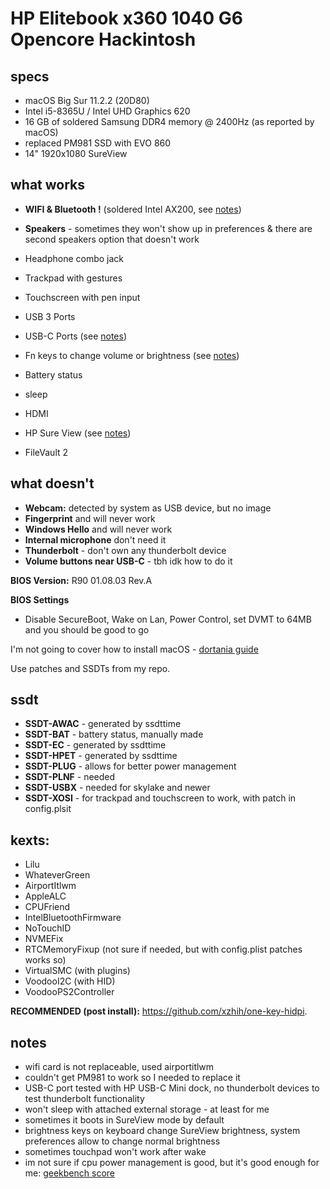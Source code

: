 # HP Elitebook x360 1040 G6 Opencore Hackintosh

## specs

* macOS Big Sur 11.2.2 (20D80)
* Intel i5-8365U / Intel UHD Graphics 620
* 16 GB of soldered Samsung DDR4 memory @ 2400Hz (as reported by macOS)
* replaced PM981 SSD  with EVO 860
* 14" 1920x1080 SureView

## what works

* **WIFI & Bluetooth !** (soldered Intel AX200, see [notes](#notes))

* **Speakers** - sometimes they won't show up in preferences & there are second speakers option that doesn't work
* Headphone combo jack
* Trackpad with gestures
* Touchscreen with pen input
* USB 3 Ports
* USB-C Ports (see [notes](#notes))
* Fn keys to change volume or brightness (see [notes](#notes))
* Battery status
* sleep
* HDMI
* HP Sure View (see [notes](#notes))
* FileVault 2


## what doesn't

* **Webcam:** detected by system as USB device, but no image
* **Fingerprint** and will never work
* **Windows Hello** and will never work
* **Internal microphone** don't need it
* **Thunderbolt** - don't own any thunderbolt device
* **Volume buttons near USB-C** - tbh idk how to do it

**BIOS Version:** R90 01.08.03 Rev.A


**BIOS Settings**
- Disable SecureBoot, Wake on Lan, Power Control, set DVMT to 64MB and you should be good to go


I'm not going to cover how to install macOS - [dortania guide](https://dortania.github.io/OpenCore-Install-Guide/)


Use patches and SSDTs from my repo.

## ssdt
* **SSDT-AWAC** - generated by ssdttime
* **SSDT-BAT** - battery status, manually made
* **SSDT-EC** - generated by ssdttime
* **SSDT-HPET** - generated by ssdttime
* **SSDT-PLUG** - allows for better power management
* **SSDT-PLNF** - needed
* **SSDT-USBX** - needed for skylake and newer
* **SSDT-XOSI** - for trackpad and touchscreen to work, with patch in config.plsit

## kexts:
* Lilu
* WhateverGreen
* AirportItlwm
* AppleALC
* CPUFriend
* IntelBluetoothFirmware
* NoTouchID
* NVMEFix
* RTCMemoryFixup (not sure if needed, but with config.plist patches works so)
* VirtualSMC (with plugins)
* VoodooI2C (with HID)
* VoodooPS2Controller

**RECOMMENDED (post install):** https://github.com/xzhih/one-key-hidpi.

## notes
* wifi card is not replaceable, used airportitlwm
* couldn't get PM981 to work so I needed to replace it
* USB-C port tested with HP USB-C Mini dock, no thunderbolt devices to test thunderbolt functionality
* won't sleep with attached external storage - at least for me
* sometimes it boots in SureView mode by default
* brightness keys on keyboard change SureView brightness, system preferences allow to change normal brightness
* sometimes touchpad won't work after wake
* im not sure if cpu power management is good, but it's good enough for me: [geekbench score](https://browser.geekbench.com/v5/cpu/7251151)
